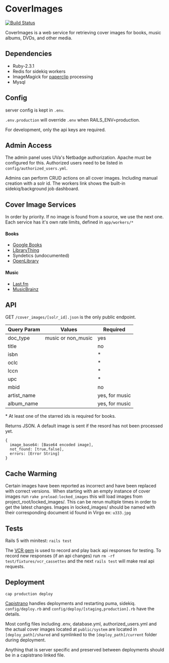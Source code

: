 # CoverImages
[![Build Status](https://travis-ci.org/uvalib/CoverImages.svg?branch=master)](https://travis-ci.org/uvalib/CoverImages)

CoverImages is a web service for retrieving cover images for books, music albums, DVDs, and other media.

## Dependencies
* Ruby-2.3.1
* Redis for sidekiq workers
* ImageMagick for [paperclip](https://github.com/thoughtbot/paperclip) processing
* Mysql

## Config
server config is kept in `.env`.

`.env.production` will override `.env` when RAILS_ENV=production.

For development, only the api keys are required.

## Admin Access
The admin panel uses UVa's Netbadge authorization. Apache must be configured for this.
Authorized users need to be listed in `config/authorized_users.yml`.

Admins can perform CRUD actions on all cover images. Including manual creation with a solr id.
The workers link shows the built-in sidekiq/background job dashboard.

## Cover Image Services
In order by priority. If no image is found from a source, we use the next one.
Each service has it's own rate limits, defined in `app/workers/*`

#### Books
* [Google Books](https://developers.google.com/books/docs/static-links)
* [LibraryThing](http://blog.librarything.com/main/2008/08/a-million-free-covers-from-librarything/)
* Syndetics (undocumented)
* [OpenLibrary](https://openlibrary.org/dev/docs/api/covers)

#### Music
* [Last.fm](http://www.last.fm/api)
* [MusicBrainz](https://beta.musicbrainz.org/doc/Cover_Art_Archive/API#.2Frelease.2F.7Bmbid.7D.2F)

## API

GET `/cover_images/[solr_id].json` is the only public endpoint.

| Query Param | Values             | Required       |
| ----------- | ------             | --------       |
| doc_type    | music or non_music | yes            |
| title       |                    | no             |
| isbn        |                    | *              |
| oclc        |                    | *              |
| lccn        |                    | *              |
| upc         |                    | *              |
| mbid        |                    | no             |
| artist_name |                    | yes, for music |
| album_name  |                    | yes, for music |
\* At least one of the starred ids is required for books.

Returns JSON. A default image is sent if the resord has not been processed yet.

```
{
  image_base64: [Base64 encoded image],
  not_found: [true,false],
  errors: [Error String]
}
```

## Cache Warming
Certain images have been reported as incorrect and have been replaced with correct versions. 
When starting with an empty instance of cover images run `rake preload:locked_images` this will load images from project_root/locked_images/. This can be rerun multiple times in order to get the latest changes.
Images in locked_images/ should be named with their corresponding document id found in Virgo ex: `u333.jpg`


## Tests
Rails 5 with minitest: `rails test`

The [VCR gem](https://github.com/vcr/vcr) is used to record and play back api responses for testing.
To record new responses (if an api changes) run `rm -rf test/fixtures/vcr_cassettes` and the next `rails test` will make real api requests.


## Deployment
`cap production deploy`

[Capistrano](https://github.com/capistrano/capistrano) handles deployments and restarting puma, sidekiq.
`config/deploy.rb` and `config/deploy/[staging,production].rb` have the details.

Most config files including .env, database.yml, authorized_users.yml and the actual cover images located at `public/system` are located in `[deploy_path]/shared` and symlinked to the `[deploy_path]/current` folder during deployment.

Anything that is server specific and preserved between deployments should be in a capistrano linked file.


